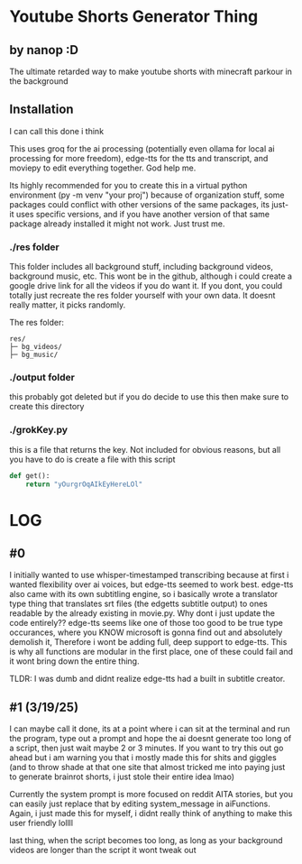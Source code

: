 # Youtube Shorts Generator Thing
## by nanop :D

The ultimate retarded way to make youtube shorts with minecraft parkour in the background

## Installation
I can call this done i think

This uses groq for the ai processing (potentially even ollama for local ai processing for more freedom), edge-tts for the tts and transcript, and moviepy to edit everything together. God help me.

Its highly recommended for you to create this in a virtual python environment (py -m venv "your proj") because of organization stuff, some packages could conflict with other versions of the same packages, its just- it uses specific versions, and if you have another version of that same package already installed it might not work. Just trust me.

### ./res folder
This folder includes all background stuff, including background videos, background music, etc. This wont be in the github, although i could create a google drive link for all the videos if you do want it. If you dont, you could totally just recreate the res folder yourself with your own data. It doesnt really matter, it picks randomly.

The res folder:
```
res/
├─ bg_videos/
├─ bg_music/

```

### ./output folder
this probably got deleted but if you do decide to use this then make sure to create this directory

### ./grokKey.py
this is a file that returns the key. Not included for obvious reasons, but all you have to do is create a file with this script
``` py
def get():
    return "yOurgrOqAIkEyHereLOl"
```

# LOG
## #0

I initially wanted to use whisper-timestamped transcribing because at first i wanted flexibility over ai voices, but edge-tts seemed to work best. edge-tts also came with its own subtitling engine, so i basically wrote a translator type thing that translates srt files (the edgetts subtitle output) to ones readable by the already existing in movie.py. Why dont i just update the code
entirely?? edge-tts seems like one of those too good to be true type occurances, where you KNOW microsoft is gonna find out and absolutely demolish it, Therefore i wont be adding full,
deep support to edge-tts. This is why all functions are modular in the first place, one of these could fail and it wont bring down the entire thing.

TLDR: I was dumb and didnt realize edge-tts had a built in subtitle creator.

## #1 (3/19/25)

I can maybe call it done, its at a point where i can sit at the terminal and run the program, type out a prompt and hope the ai doesnt generate too long of a script, then just wait maybe 2 or 3 minutes. If you want to try this out go ahead but i am warning you that i mostly made this for shits and giggles (and to throw shade at that one site that almost tricked me into paying just to generate brainrot shorts, i just stole their entire idea lmao)

Currently the system prompt is more focused on reddit AITA stories, but you can easily just replace that by editing system_message in aiFunctions. Again, i just made this for myself, i didnt
really think of anything to make this user friendly lollll

last thing, when the script becomes too long, as long as your background videos are longer than the script it wont tweak out
